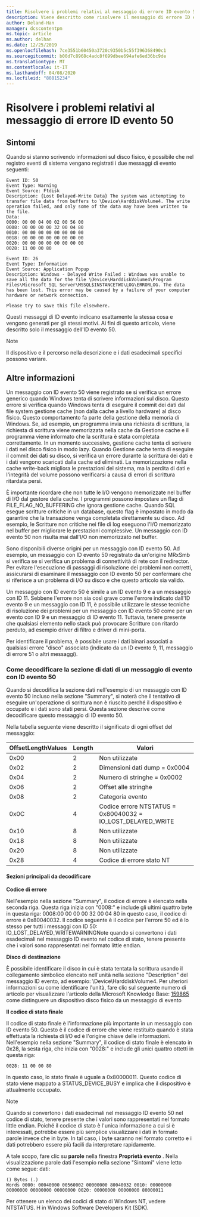 ```yaml
---
title: Risolvere i problemi relativi al messaggio di errore ID evento 50
description: Viene descritto come risolvere il messaggio di errore ID evento 50
author: Deland-Han
manager: dcscontentpm
ms.topic: article
ms.author: delhan
ms.date: 12/25/2019
ms.openlocfilehash: 7ce3551b60450a3720c9350b5c55f396368490c1
ms.sourcegitcommit: b00d7c8968c4adc8f699dbee694afe6ed36bc9de
ms.translationtype: MT
ms.contentlocale: it-IT
ms.lasthandoff: 04/08/2020
ms.locfileid: "80815234"
---
```

# <a name="troubleshoot-the-event-id-50-error-message"></a>Risolvere i problemi relativi al messaggio di errore ID evento 50

##  <a name="symptoms"></a>Sintomi

Quando si stanno scrivendo informazioni sul disco fisico, è possibile che nel registro eventi di sistema vengano registrati i due messaggi di evento seguenti: 

```
Event ID: 50 
Event Type: Warning 
Event Source: Ftdisk 
Description: {Lost Delayed-Write Data} The system was attempting to transfer file data from buffers to \Device\HarddiskVolume4. The write operation failed, and only some of the data may have been written to the file.
Data: 
0000: 00 00 04 00 02 00 56 00 
0008: 00 00 00 00 32 00 04 80 
0010: 00 00 00 00 00 00 00 00 
0018: 00 00 00 00 00 00 00 00 
0020: 00 00 00 00 00 00 00 00 
0028: 11 00 00 80 
```

```
Event ID: 26 
Event Type: Information
Event Source: Application Popup
Description: Windows - Delayed Write Failed : Windows was unable to save all the data for the file \Device\HarddiskVolume4\Program Files\Microsoft SQL Server\MSSQL$INSTANCETWO\LOG\ERRORLOG. The data has been lost. This error may be caused by a failure of your computer hardware or network connection.

Please try to save this file elsewhere.
```

Questi messaggi di ID evento indicano esattamente la stessa cosa e vengono generati per gli stessi motivi. Ai fini di questo articolo, viene descritto solo il messaggio dell'ID evento 50.

> [!NOTE] 
> Il dispositivo e il percorso nella descrizione e i dati esadecimali specifici possono variare. 

##  <a name="more-information"></a>Altre informazioni

Un messaggio con ID evento 50 viene registrato se si verifica un errore generico quando Windows tenta di scrivere informazioni sul disco. Questo errore si verifica quando Windows tenta di eseguire il commit dei dati dal file system gestione cache (non dalla cache a livello hardware) al disco fisico. Questo comportamento fa parte della gestione della memoria di Windows. Se, ad esempio, un programma invia una richiesta di scrittura, la richiesta di scrittura viene memorizzata nella cache da Gestione cache e il programma viene informato che la scrittura è stata completata correttamente. In un momento successivo, gestione cache tenta di scrivere i dati nel disco fisico in modo lazy. Quando Gestione cache tenta di eseguire il commit dei dati su disco, si verifica un errore durante la scrittura dei dati e i dati vengono scaricati dalla cache ed eliminati. La memorizzazione nella cache write-back migliora le prestazioni del sistema, ma la perdita di dati e l'integrità del volume possono verificarsi a causa di errori di scrittura ritardata persi.

È importante ricordare che non tutte le I/O vengono memorizzate nel buffer di I/O dal gestore della cache. I programmi possono impostare un flag di FILE_FLAG_NO_BUFFERING che ignora gestione cache. Quando SQL esegue scritture critiche in un database, questo flag è impostato in modo da garantire che la transazione venga completata direttamente su disco. Ad esempio, le Scritture non critiche nei file di log eseguono l'I/O memorizzato nel buffer per migliorare le prestazioni complessive. Un messaggio con ID evento 50 non risulta mai dall'I/O non memorizzato nel buffer.

Sono disponibili diverse origini per un messaggio con ID evento 50. Ad esempio, un messaggio con ID evento 50 registrato da un'origine MRxSmb si verifica se si verifica un problema di connettività di rete con il redirector. Per evitare l'esecuzione di passaggi di risoluzione dei problemi non corretti, assicurarsi di esaminare il messaggio con ID evento 50 per confermare che si riferisce a un problema di I/O su disco e che questo articolo sia valido.

Un messaggio con ID evento 50 è simile a un ID evento 9 e a un messaggio con ID 11. Sebbene l'errore non sia così grave come l'errore indicato dall'ID evento 9 e un messaggio con ID 11, è possibile utilizzare le stesse tecniche di risoluzione dei problemi per un messaggio con ID evento 50 come per un evento con ID 9 e un messaggio di ID evento 11. Tuttavia, tenere presente che qualsiasi elemento nello stack può provocare Scritture con ritardo perduto, ad esempio driver di filtro e driver di mini-porta. 

Per identificare il problema, è possibile usare i dati binari associati a qualsiasi errore "disco" associato (indicato da un ID evento 9, 11, messaggio di errore 51 o altri messaggi).

###  <a name="how-to-decode-the-data-section-of-an-event-id-50-event-message"></a>Come decodificare la sezione di dati di un messaggio di evento con ID evento 50 

Quando si decodifica la sezione dati nell'esempio di un messaggio con ID evento 50 incluso nella sezione "Summary", si noterà che il tentativo di eseguire un'operazione di scrittura non è riuscito perché il dispositivo è occupato e i dati sono stati persi. Questa sezione descrive come decodificare questo messaggio di ID evento 50. 

Nella tabella seguente viene descritto il significato di ogni offset del messaggio: 

|OffsetLengthValues|Length|Valori|
|-----------|------------|---------|
|0x00|2|Non utilizzate|
|0x02|2|Dimensioni dati dump = 0x0004|
|0x04|2|Numero di stringhe = 0x0002|
|0x06|2|Offset alle stringhe|
|0x08|2|Categoria evento|
|0x0C|4|Codice errore NTSTATUS = 0x80040032 = IO_LOST_DELAYED_WRITE|
|0x10|8|Non utilizzate|
|0x18|8|Non utilizzate|
|0x20|8|Non utilizzate|
|0x28|4|Codice di errore stato NT|

#### <a name="key-sections-to-decode"></a>Sezioni principali da decodificare

**Codice di errore**

Nell'esempio nella sezione "Summary", il codice di errore è elencato nella seconda riga. Questa riga inizia con "0008:" e include gli ultimi quattro byte in questa riga: 0008:00 00 00 00 32 00 04 80 in questo caso, il codice di errore è 0x80040032. Il codice seguente è il codice per l'errore 50 ed è lo stesso per tutti i messaggi con ID 50: IO_LOST_DELAYED_WRITEWARNINGNote quando si convertono i dati esadecimali nel messaggio ID evento nel codice di stato, tenere presente che i valori sono rappresentati nel formato little endian.

**Disco di destinazione**

È possibile identificare il disco in cui è stata tentata la scrittura usando il collegamento simbolico elencato nell'unità nella sezione "Description" del messaggio ID evento, ad esempio: \Device\HarddiskVolume4. Per ulteriori informazioni su come identificare l'unità, fare clic sul seguente numero di articolo per visualizzare l'articolo della Microsoft Knowledge Base: [159865](/EN-US/help/159865) come distinguere un dispositivo disco fisico da un messaggio di evento

**Il codice di stato finale**

Il codice di stato finale è l'informazione più importante in un messaggio con ID evento 50. Questo è il codice di errore che viene restituito quando è stata effettuata la richiesta di I/O ed è l'origine chiave delle informazioni. Nell'esempio nella sezione "Summary", il codice di stato finale è elencato in 0x28, la sesta riga, che inizia con "0028:" e include gli unici quattro ottetti in questa riga: 

```
0028: 11 00 00 80 
```

In questo caso, lo stato finale è uguale a 0x80000011. Questo codice di stato viene mappato a STATUS_DEVICE_BUSY e implica che il dispositivo è attualmente occupato.

>[!NOTE] 
> Quando si convertono i dati esadecimali nel messaggio ID evento 50 nel codice di stato, tenere presente che i valori sono rappresentati nel formato little endian. Poiché il codice di stato è l'unica informazione a cui si è interessati, potrebbe essere più semplice visualizzare i dati in formato parole invece che in byte. In tal caso, i byte saranno nel formato corretto e i dati potrebbero essere più facili da interpretare rapidamente.

A tale scopo, fare clic su **parole** nella finestra **Proprietà evento** . Nella visualizzazione parole dati l'esempio nella sezione "Sintomi" viene letto come segue: dati: 

```
() Bytes (.) 
Words 0000: 00040000 00560002 00000000 80040032 0010: 00000000 00000000 00000000 00000000 0020: 00000000 00000000 80000011
```

Per ottenere un elenco dei codici di stato di Windows NT, vedere NTSTATUS. H in Windows Software Developers Kit (SDK).